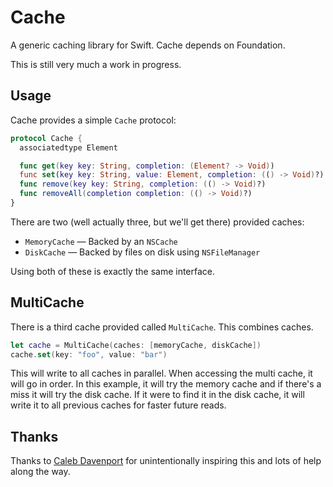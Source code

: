 # Cache

A generic caching library for Swift. Cache depends on Foundation.

This is still very much a work in progress.


## Usage

Cache provides a simple `Cache` protocol:

```swift
protocol Cache {
  associatedtype Element

  func get(key key: String, completion: (Element? -> Void))
  func set(key key: String, value: Element, completion: (() -> Void)?)
  func remove(key key: String, completion: (() -> Void)?)
  func removeAll(completion completion: (() -> Void)?)
}
```

There are two (well actually three, but we'll get there) provided caches:

* `MemoryCache` — Backed by an `NSCache`
* `DiskCache` — Backed by files on disk using `NSFileManager`

Using both of these is exactly the same interface.

## MultiCache

There is a third cache provided called `MultiCache`. This combines caches.

```swift
let cache = MultiCache(caches: [memoryCache, diskCache])
cache.set(key: "foo", value: "bar")
```

This will write to all caches in parallel. When accessing the multi cache, it will go in order. In this example, it will try the memory cache and if there's a miss it will try the disk cache. If it were to find it in the disk cache, it will write it to all previous caches for faster future reads.


## Thanks

Thanks to [Caleb Davenport](https://twitter.com/calebd) for unintentionally inspiring this and lots of help along the way.
